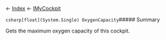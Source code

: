 ← [Index](Api-Index) ← [IMyCockpit](Sandbox.ModAPI.Ingame.IMyCockpit)

```csharp[float](System.Single) OxygenCapacity```##### Summary

Gets the maximum oxygen capacity of this cockpit.

